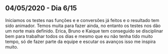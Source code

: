 ## 04/05/2020 - Dia 6/15

Iniciamos os testes nas funções e e conversões já feitos e o resultado  tem sido animador. Temos muita para fazer ainda, no entanto os testes nos dão um norte mais definido. Erica, Bruno e Kaique tem conseguido se disciplinar bem para trabalhar todos os dias e mesmo que eu não tenha tido muito tempo, só de fazer parte da equipe e escutar os avanços isso me inspira muito.
